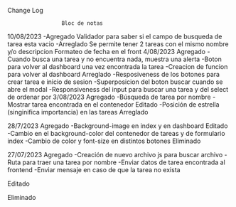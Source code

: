 Change Log

				     Bloc de notas
10/08/2023
-Agregado
Validador para saber si el campo de busqueda de tarea esta vacio
-Arreglado
Se permite tener 2 tareas con el mismo nombre y/o descripcion
Formateo de fecha en el front
4/08/2023
Agregado
-Cuando busca una tarea y no encuentra nada, muestra una alerta
-Boton para volver al dashboard una vez encontrada la tarea
-Creacion de funcion para volver al dashboard
Arreglado
-Resposiveness de los botones para crear tarea e inicio de sesion
-Superposicion del boton buscar cuando se abre el modal
-Responsiveness del input para buscar una tarea y del select de ordenar por
3/08/2023
Agregado
-Búsqueda de tarea por nombre
-Mostrar tarea encontrada en el contenedor
Editado
-Posición de estrella (singinifica importancia) en las tareas
Arreglado


28/7/2023
Agregado
-Background-image en index y en dashboard
Editado
-Cambio en el background-color del contenedor de tareas y de formulario index
-Cambio de color y font-size en distintos botones
Eliminado

27/07/2023
Agregado
-Creación de nuevo archivo js para buscar archivo
-Ruta para traer una tarea por nombre
-Enviar datos de tarea encontrada al frontend
-Enviar mensaje en caso de que la tarea no exista

Editado

Eliminado

